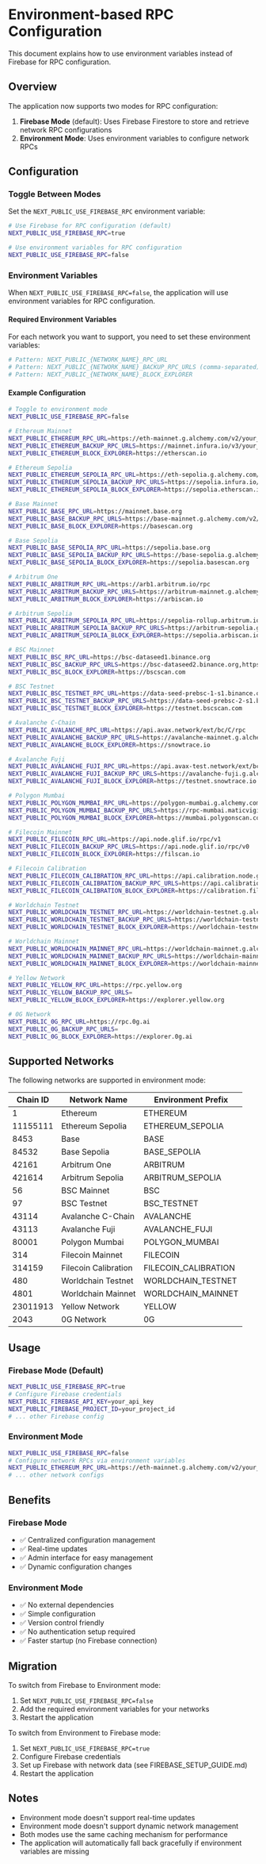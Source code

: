 # Environment-based RPC Configuration

This document explains how to use environment variables instead of Firebase for RPC configuration.

## Overview

The application now supports two modes for RPC configuration:

1. **Firebase Mode** (default): Uses Firebase Firestore to store and retrieve network RPC configurations
2. **Environment Mode**: Uses environment variables to configure network RPCs

## Configuration

### Toggle Between Modes

Set the `NEXT_PUBLIC_USE_FIREBASE_RPC` environment variable:

```bash
# Use Firebase for RPC configuration (default)
NEXT_PUBLIC_USE_FIREBASE_RPC=true

# Use environment variables for RPC configuration
NEXT_PUBLIC_USE_FIREBASE_RPC=false
```

### Environment Variables

When `NEXT_PUBLIC_USE_FIREBASE_RPC=false`, the application will use environment variables for RPC configuration.

#### Required Environment Variables

For each network you want to support, you need to set these environment variables:

```bash
# Pattern: NEXT_PUBLIC_{NETWORK_NAME}_RPC_URL
# Pattern: NEXT_PUBLIC_{NETWORK_NAME}_BACKUP_RPC_URLS (comma-separated)
# Pattern: NEXT_PUBLIC_{NETWORK_NAME}_BLOCK_EXPLORER
```

#### Example Configuration

```bash
# Toggle to environment mode
NEXT_PUBLIC_USE_FIREBASE_RPC=false

# Ethereum Mainnet
NEXT_PUBLIC_ETHEREUM_RPC_URL=https://eth-mainnet.g.alchemy.com/v2/your_key_here
NEXT_PUBLIC_ETHEREUM_BACKUP_RPC_URLS=https://mainnet.infura.io/v3/your_key_here,https://ethereum.publicnode.com
NEXT_PUBLIC_ETHEREUM_BLOCK_EXPLORER=https://etherscan.io

# Ethereum Sepolia
NEXT_PUBLIC_ETHEREUM_SEPOLIA_RPC_URL=https://eth-sepolia.g.alchemy.com/v2/your_key_here
NEXT_PUBLIC_ETHEREUM_SEPOLIA_BACKUP_RPC_URLS=https://sepolia.infura.io/v3/your_key_here,https://rpc.sepolia.org
NEXT_PUBLIC_ETHEREUM_SEPOLIA_BLOCK_EXPLORER=https://sepolia.etherscan.io

# Base Mainnet
NEXT_PUBLIC_BASE_RPC_URL=https://mainnet.base.org
NEXT_PUBLIC_BASE_BACKUP_RPC_URLS=https://base-mainnet.g.alchemy.com/v2/your_key_here,https://base.publicnode.com
NEXT_PUBLIC_BASE_BLOCK_EXPLORER=https://basescan.org

# Base Sepolia
NEXT_PUBLIC_BASE_SEPOLIA_RPC_URL=https://sepolia.base.org
NEXT_PUBLIC_BASE_SEPOLIA_BACKUP_RPC_URLS=https://base-sepolia.g.alchemy.com/v2/your_key_here
NEXT_PUBLIC_BASE_SEPOLIA_BLOCK_EXPLORER=https://sepolia.basescan.org

# Arbitrum One
NEXT_PUBLIC_ARBITRUM_RPC_URL=https://arb1.arbitrum.io/rpc
NEXT_PUBLIC_ARBITRUM_BACKUP_RPC_URLS=https://arbitrum-mainnet.g.alchemy.com/v2/your_key_here,https://arbitrum.publicnode.com
NEXT_PUBLIC_ARBITRUM_BLOCK_EXPLORER=https://arbiscan.io

# Arbitrum Sepolia
NEXT_PUBLIC_ARBITRUM_SEPOLIA_RPC_URL=https://sepolia-rollup.arbitrum.io/rpc
NEXT_PUBLIC_ARBITRUM_SEPOLIA_BACKUP_RPC_URLS=https://arbitrum-sepolia.g.alchemy.com/v2/your_key_here
NEXT_PUBLIC_ARBITRUM_SEPOLIA_BLOCK_EXPLORER=https://sepolia.arbiscan.io

# BSC Mainnet
NEXT_PUBLIC_BSC_RPC_URL=https://bsc-dataseed1.binance.org
NEXT_PUBLIC_BSC_BACKUP_RPC_URLS=https://bsc-dataseed2.binance.org,https://bsc-dataseed3.binance.org
NEXT_PUBLIC_BSC_BLOCK_EXPLORER=https://bscscan.com

# BSC Testnet
NEXT_PUBLIC_BSC_TESTNET_RPC_URL=https://data-seed-prebsc-1-s1.binance.org:8545
NEXT_PUBLIC_BSC_TESTNET_BACKUP_RPC_URLS=https://data-seed-prebsc-2-s1.binance.org:8545
NEXT_PUBLIC_BSC_TESTNET_BLOCK_EXPLORER=https://testnet.bscscan.com

# Avalanche C-Chain
NEXT_PUBLIC_AVALANCHE_RPC_URL=https://api.avax.network/ext/bc/C/rpc
NEXT_PUBLIC_AVALANCHE_BACKUP_RPC_URLS=https://avalanche-mainnet.g.alchemy.com/v2/your_key_here,https://avalanche.publicnode.com
NEXT_PUBLIC_AVALANCHE_BLOCK_EXPLORER=https://snowtrace.io

# Avalanche Fuji
NEXT_PUBLIC_AVALANCHE_FUJI_RPC_URL=https://api.avax-test.network/ext/bc/C/rpc
NEXT_PUBLIC_AVALANCHE_FUJI_BACKUP_RPC_URLS=https://avalanche-fuji.g.alchemy.com/v2/your_key_here
NEXT_PUBLIC_AVALANCHE_FUJI_BLOCK_EXPLORER=https://testnet.snowtrace.io

# Polygon Mumbai
NEXT_PUBLIC_POLYGON_MUMBAI_RPC_URL=https://polygon-mumbai.g.alchemy.com/v2/your_key_here
NEXT_PUBLIC_POLYGON_MUMBAI_BACKUP_RPC_URLS=https://rpc-mumbai.maticvigil.com,https://polygon-mumbai.infura.io/v3/your_key_here
NEXT_PUBLIC_POLYGON_MUMBAI_BLOCK_EXPLORER=https://mumbai.polygonscan.com

# Filecoin Mainnet
NEXT_PUBLIC_FILECOIN_RPC_URL=https://api.node.glif.io/rpc/v1
NEXT_PUBLIC_FILECOIN_BACKUP_RPC_URLS=https://api.node.glif.io/rpc/v0
NEXT_PUBLIC_FILECOIN_BLOCK_EXPLORER=https://filscan.io

# Filecoin Calibration
NEXT_PUBLIC_FILECOIN_CALIBRATION_RPC_URL=https://api.calibration.node.glif.io/rpc/v1
NEXT_PUBLIC_FILECOIN_CALIBRATION_BACKUP_RPC_URLS=https://api.calibration.node.glif.io/rpc/v0
NEXT_PUBLIC_FILECOIN_CALIBRATION_BLOCK_EXPLORER=https://calibration.filscan.io

# Worldchain Testnet
NEXT_PUBLIC_WORLDCHAIN_TESTNET_RPC_URL=https://worldchain-testnet.g.alchemy.com/v2/your_key_here
NEXT_PUBLIC_WORLDCHAIN_TESTNET_BACKUP_RPC_URLS=https://worldchain-testnet.blockscout.com
NEXT_PUBLIC_WORLDCHAIN_TESTNET_BLOCK_EXPLORER=https://worldchain-testnet.blockscout.com

# Worldchain Mainnet
NEXT_PUBLIC_WORLDCHAIN_MAINNET_RPC_URL=https://worldchain-mainnet.g.alchemy.com/v2/your_key_here
NEXT_PUBLIC_WORLDCHAIN_MAINNET_BACKUP_RPC_URLS=https://worldchain-mainnet.blockscout.com
NEXT_PUBLIC_WORLDCHAIN_MAINNET_BLOCK_EXPLORER=https://worldchain-mainnet.blockscout.com

# Yellow Network
NEXT_PUBLIC_YELLOW_RPC_URL=https://rpc.yellow.org
NEXT_PUBLIC_YELLOW_BACKUP_RPC_URLS=
NEXT_PUBLIC_YELLOW_BLOCK_EXPLORER=https://explorer.yellow.org

# 0G Network
NEXT_PUBLIC_0G_RPC_URL=https://rpc.0g.ai
NEXT_PUBLIC_0G_BACKUP_RPC_URLS=
NEXT_PUBLIC_0G_BLOCK_EXPLORER=https://explorer.0g.ai
```

## Supported Networks

The following networks are supported in environment mode:

| Chain ID | Network Name | Environment Prefix |
|----------|--------------|-------------------|
| 1 | Ethereum | ETHEREUM |
| 11155111 | Ethereum Sepolia | ETHEREUM_SEPOLIA |
| 8453 | Base | BASE |
| 84532 | Base Sepolia | BASE_SEPOLIA |
| 42161 | Arbitrum One | ARBITRUM |
| 421614 | Arbitrum Sepolia | ARBITRUM_SEPOLIA |
| 56 | BSC Mainnet | BSC |
| 97 | BSC Testnet | BSC_TESTNET |
| 43114 | Avalanche C-Chain | AVALANCHE |
| 43113 | Avalanche Fuji | AVALANCHE_FUJI |
| 80001 | Polygon Mumbai | POLYGON_MUMBAI |
| 314 | Filecoin Mainnet | FILECOIN |
| 314159 | Filecoin Calibration | FILECOIN_CALIBRATION |
| 480 | Worldchain Testnet | WORLDCHAIN_TESTNET |
| 4801 | Worldchain Mainnet | WORLDCHAIN_MAINNET |
| 23011913 | Yellow Network | YELLOW |
| 2043 | 0G Network | 0G |

## Usage

### Firebase Mode (Default)
```bash
NEXT_PUBLIC_USE_FIREBASE_RPC=true
# Configure Firebase credentials
NEXT_PUBLIC_FIREBASE_API_KEY=your_api_key
NEXT_PUBLIC_FIREBASE_PROJECT_ID=your_project_id
# ... other Firebase config
```

### Environment Mode
```bash
NEXT_PUBLIC_USE_FIREBASE_RPC=false
# Configure network RPCs via environment variables
NEXT_PUBLIC_ETHEREUM_RPC_URL=https://eth-mainnet.g.alchemy.com/v2/your_key
# ... other network configs
```

## Benefits

### Firebase Mode
- ✅ Centralized configuration management
- ✅ Real-time updates
- ✅ Admin interface for easy management
- ✅ Dynamic configuration changes

### Environment Mode
- ✅ No external dependencies
- ✅ Simple configuration
- ✅ Version control friendly
- ✅ No authentication setup required
- ✅ Faster startup (no Firebase connection)

## Migration

To switch from Firebase to Environment mode:

1. Set `NEXT_PUBLIC_USE_FIREBASE_RPC=false`
2. Add the required environment variables for your networks
3. Restart the application

To switch from Environment to Firebase mode:

1. Set `NEXT_PUBLIC_USE_FIREBASE_RPC=true`
2. Configure Firebase credentials
3. Set up Firebase with network data (see FIREBASE_SETUP_GUIDE.md)
4. Restart the application

## Notes

- Environment mode doesn't support real-time updates
- Environment mode doesn't support dynamic network management
- Both modes use the same caching mechanism for performance
- The application will automatically fall back gracefully if environment variables are missing
